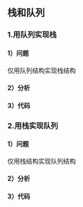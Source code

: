 ## 栈和队列
### 1.用队列实现栈
#### 1）问题
仅用队列结构实现栈结构
#### 2）分析

#### 3）代码
### 2.用栈实现队列
#### 1）问题
仅用栈结构实现队列结构
#### 2）分析
#### 3）代码
